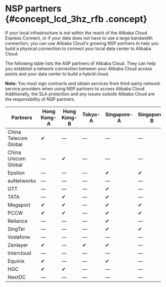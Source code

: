 # NSP partners {#concept_lcd_3hz_rfb .concept}

If your local infrastructure is not within the reach of the Alibaba Cloud Express Connect, or if your data does not have to use a large bandwidth connection, you can use Alibaba Cloud's growing NSP partners to help you build a physical connection to connect your local data center to Alibaba Cloud.

The following table lists the ASP partners of Alibaba Cloud. They can help you establish a network connection between your Alibaba Cloud access points and your data center to build a hybrid cloud.

**Note:** You must sign contracts and obtain services from third-party network service providers when using NSP partners to access Alibaba Cloud. Additionally, the SLA protection and any issues outside Alibaba Cloud are the responsibility of NSP partners.

|Partners|Hong Kong-A|Hong Kong-B|Tokyo-A|Singapore-A|Singapore-B|Sydney-A|Sydney-B|Frankfurt-A|Frankfurt-B|San Jose-A|Ashburn-A|Dubai-A|
|--------|-----------|-----------|-------|-----------|-----------|--------|--------|-----------|-----------|----------|---------|-------|
|China Telecom Global|✔|—|—|—|—|—|—|—|✔|—|—|—|
|China Unicom Global|—|✔|—|—|—|—|—|—|—|—|—|—|
|Epsilon|—|—|—|✔|✔|—|—|—|—|—|✔|✔|
|euNetworks|—|—|—|—|—|—|—|✔|—|—|—|—|
|GTT|—|—|—|✔|—|—|—|—|—|—|—|—|
|TATA|—|✔|—|✔|—|—|—|—|—|—|—|—|
|Megaport|✔|✔|—|✔|✔|✔|✔|—|—|✔|✔|—|
|PCCW|✔|✔|—|✔|✔|—|—|—|—|—|—|—|
|Reliance|—|—|—|✔|—|—|—|—|—|—|—|—|
|SingTel|—|—|—|✔|✔|—|—|—|—|—|—|—|
|Vodafone|—|—|—|—|—|—|—|✔|—|—|—|—|
|Zenlayer|✔|—|✔|✔|—|—|—|—|✔|✔|✔|—|
|Intercloud|—|—|—|—|—|—|—|—|✔|—|—|—|
|Equinix|✔|—|—|✔|—|—|✔|—|✔|✔|✔|—|
|HGC|✔|✔|—|—|—|—|—|—|—|—|—|—|
|NextDC|—|—|—|—|—|✔|✔|—|—|—|—|—|

